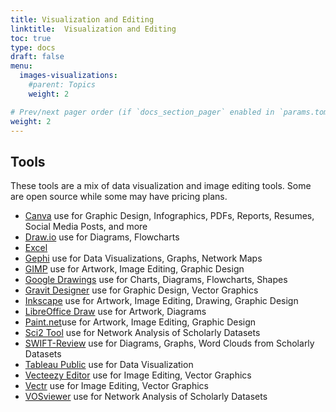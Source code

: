 ```yaml
---
title: Visualization and Editing
linktitle:  Visualization and Editing
toc: true
type: docs
draft: false
menu:
  images-visualizations:
    #parent: Topics
    weight: 2

# Prev/next pager order (if `docs_section_pager` enabled in `params.toml`)
weight: 2
---
```




## Tools

These tools are a mix of data visualization and image editing tools. Some are open source while some may have pricing plans.

* [Canva](https://www.canva.com/) use for Graphic Design, Infographics, PDFs, Reports, Resumes, Social Media Posts, and more
* [Draw.io](https://draw.io/) use for Diagrams, Flowcharts
* [Excel](https://www.microsoft.com/en-us/microsoft-365/excel)
* [Gephi](https://gephi.org/) use for Data Visualizations, Graphs, Network Maps
* [GIMP](https://www.gimp.org/) use for Artwork, Image Editing, Graphic Design
* [Google Drawings](https://chrome.google.com/webstore/detail/google-drawings/mkaakpdehdafacodkgkpghoibnmamcme?hl=en-US) use for Charts, Diagrams, Flowcharts, Shapes
* [Gravit Designer](https://www.designer.io/en/) use for Graphic Design, Vector Graphics
* [Inkscape](https://inkscape.org/) use for Artwork, Image Editing, Drawing, Graphic Design
* [LibreOffice Draw](https://www.libreoffice.org/discover/draw/) use for Artwork, Diagrams
* [Paint.net](https://www.getpaint.net/)use for Artwork, Image Editing, Graphic Design
* [Sci2 Tool](https://sci2.cns.iu.edu/user/index.php) use for Network Analysis of Scholarly Datasets
* [SWIFT-Review](https://www.sciome.com/swift-review/) use for Diagrams, Graphs, Word Clouds from Scholarly Datasets
* [Tableau Public](https://public.tableau.com/en-us/s/) use for Data Visualization
* [Vecteezy Editor](https://www.vecteezy.com/editor) use for Image Editing, Vector Graphics
* [Vectr](https://vectr.com/) use for Image Editing, Vector Graphics
* [VOSviewer](http://www.vosviewer.com/) use for Network Analysis of Scholarly Datasets




